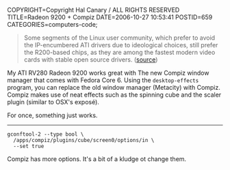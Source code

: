 COPYRIGHT=Copyright Hal Canary / ALL RIGHTS RESERVED
TITLE=Radeon 9200 + Compiz
DATE=2006-10-27 10:53:41
POSTID=659
CATEGORIES=computers-code;

> Some segments of the Linux user community, which prefer to avoid the IP-encumbered ATI drivers due to ideological choices, still prefer the R200-based chips, as they are among the fastest modern video cards with stable open source drivers. ([source](http://en.wikipedia.org/wiki/Radeon_R200))

My ATI RV280 Radeon 9200 works great with The new Compiz window manager that comes with Fedora Core 6. Using the `desktop-effects` program, you can replace the old window manager (Metacity) with Compiz. Compiz makes use of neat effects such as the spinning cube and the scaler plugin (similar to OSX's exposé).

For once, something just works.

* * *

    gconftool-2 --type bool \
      /apps/compiz/plugins/cube/screen0/options/in \
      --set true

Compiz has more options. It's a bit of a kludge ot change them.
